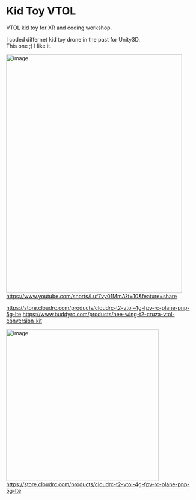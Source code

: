 # Kid Toy VTOL 

VTOL kid toy for XR and coding workshop. 

I coded differnet kid toy drone in the past for Unity3D.  
This one ;) I like it.  


[<img width="467" height="635" alt="image" src="https://github.com/user-attachments/assets/8a5f6fed-84a2-4c66-bfbd-69076dea4306" />
](https://www.youtube.com/shorts/Luf7vy01MmA?t=10&feature=share)  
https://www.youtube.com/shorts/Luf7vy01MmA?t=10&feature=share  

https://store.cloudrc.com/products/cloudrc-t2-vtol-4g-fpv-rc-plane-pnp-5g-lte
https://www.buddyrc.com/products/hee-wing-t2-cruza-vtol-conversion-kit


[<img width="405" height="404" alt="image" src="https://github.com/user-attachments/assets/bdb93a80-00c4-4ab9-a17f-9f1b20d69ebf" />](https://store.cloudrc.com/products/cloudrc-t2-vtol-4g-fpv-rc-plane-pnp-5g-lte)
https://store.cloudrc.com/products/cloudrc-t2-vtol-4g-fpv-rc-plane-pnp-5g-lte
